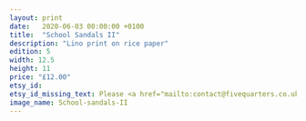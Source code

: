```yaml
---
layout: print
date:   2020-06-03 00:00:00 +0100
title:  "School Sandals II"
description: "Lino print on rice paper"
edition: 5
width: 12.5
height: 11
price: "£12.00"
etsy_id: 
etsy_id_missing_text: Please <a href="mailto:contact@fivequarters.co.uk">contact me</a> if you're interested in buying this print.
image_name: School-sandals-II
---
```

